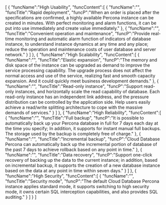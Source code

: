 [
	{
		"funcName":"High Usability",
		"funcContent":[
			{
				"funcName":"",
				"funcTitle":"Rapid deployment",
				"funcP":"When an order is placed after the specifications are confirmed, a highly available Percona instance can be created in minutes. With perfect monitoring and alarm functions, it can be put into use immediately and create value immediately."
			},
			{
				"funcName":"",
				"funcTitle":"Convenient operation and maintenance",
				"funcP":"Provide real-time monitoring and automatic alarm function of indicators of database instance, to understand instance dynamics at any time and any place; reduce the operation and maintenance costs of user database and server network."
			}
		]
	},
	{
		"funcName":"High Scalability",
		"funcContent":[
			{
				"funcName":"",
				"funcTitle":"Elastic expansion",
				"funcP":"The memory and disk space of the instance can be upgraded as demand to improve the service processing capability. The upgrade process does not affect the normal access and use of the service, realizing fast and smooth capacity expansion. And it could quickly meet business development demands."
			},
			{
				"funcName":"",
				"funcTitle":"Read-only instance",
				"funcP":"Support read-only instances, and horizontally scale the read capability of database. Each read-only instance has an independent link address, and the pressure distribution can be controlled by the application side. Help users easily achieve a read/write splitting architecture to cope with the massive demands of services."
			}
		]
	},
	{
		"funcName":"High Reliability",
		"funcContent":[
			{
				"funcName":"",
				"funcTitle":"Full backup",
				"funcP":"It is possible to automatically back up your Percona database in full for 7 days each day at the time you specify; In addition, it supports for instant manual full backups. The storage used by the backup is completely free of charge."
			},
			{
				"funcName":"",
				"funcTitle":"Incremental backup",
				"funcP":"Cloud Database Percona can automatically back up the incremental portion of database of the past 7 days to achieve rollback based on any point in time."
			},
			{
				"funcName":"",
				"funcTitle":"Data recovery",
				"funcP":"Support one-click recovery of backing up the data to the current instance; in addition, based on incremental backup, it supports the creation of a new database instance based on the data at any point in time within seven days."
			}
		]
	},
	{
		"funcName":"High Security",
		"funcContent":[
			{
				"funcName":"",
				"funcTitle":"Security mode",
				"funcP":"The default Cloud Database Percona instance applies standard mode, it supports switching to high security mode, it owns certain SQL interception capabilities, and also provides SQL auditing."
			}
		]
	}
]